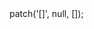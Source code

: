 <?php

use Appwrite\Client;
use Appwrite\Services\Foo;

$client = new Client();

$client
;

$foo = new Foo($client);

$result = $foo->patch('[]', null, []);